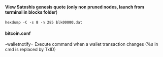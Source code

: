 #### View Satoshis genesis quote (only non pruned nodes, launch from terminal in blocks folder)
```
hexdump -C -s 8 -n 285 blk00000.dat
```

#### bitcoin.conf 
-walletnotify=<cmd>
       Execute command when a wallet transaction changes (%s in cmd is replaced
       by TxID)
